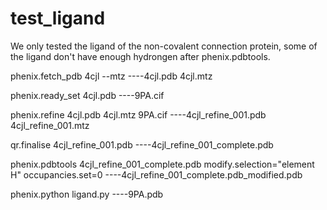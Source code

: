 # test_ligand
We only tested the ligand of the non-covalent connection protein, some of the ligand don't have enough hydrongen after phenix.pdbtools.

phenix.fetch_pdb 4cjl --mtz        ----4cjl.pdb    4cjl.mtz

phenix.ready_set 4cjl.pdb        ----9PA.cif

phenix.refine 4cjl.pdb 4cjl.mtz 9PA.cif        ----4cjl_refine_001.pdb    4cjl_refine_001.mtz

qr.finalise 4cjl_refine_001.pdb         ----4cjl_refine_001_complete.pdb

phenix.pdbtools 4cjl_refine_001_complete.pdb modify.selection="element H" occupancies.set=0         ----4cjl_refine_001_complete.pdb_modified.pdb

phenix.python ligand.py         ----9PA.pdb
